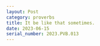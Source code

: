 ```yaml
---
layout: Post
category: proverbs
title: It be like that sometimes.
date: 2023-06-15
serial_number: 2023.PVB.013
---
```

